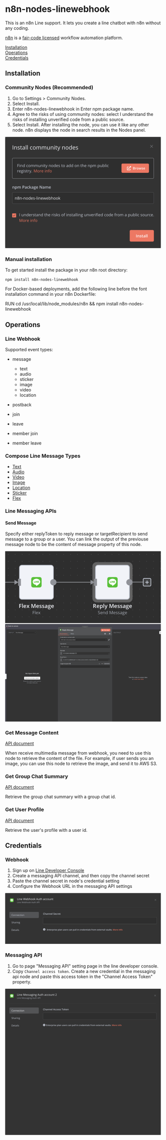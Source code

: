 # n8n-nodes-linewebhook

This is an n8n Line support. It lets you create a line chatbot with n8n without any coding.

[n8n](https://n8n.io/) is a [fair-code licensed](https://docs.n8n.io/reference/license/) workflow automation platform.

[Installation](#installation)  
[Operations](#operations)  
[Credentials](#credentials)

## Installation

### Community Nodes (Recommended)

1. Go to Settings > Community Nodes.
2. Select Install.
3. Enter n8n-nodes-linewebhook in Enter npm package name.
4. Agree to the risks of using community nodes: select I understand the risks of installing unverified code from a public source.
5. Select Install.
After installing the node, you can use it like any other node. n8n displays the node in search results in the Nodes panel.

![Community node installation](images/installation.png?raw=true "Community node installation")

### Manual installation

To get started install the package in your n8n root directory:

```
npm install n8n-nodes-linewebhook
```

For Docker-based deployments, add the following line before the font installation command in your n8n Dockerfile:

RUN cd /usr/local/lib/node_modules/n8n && npm install n8n-nodes-linewebhook

## Operations

### Line Webhook

Supported event types:

- message

  - text
  - audio
  - sticker
  - image
  - video
  - location

- postback
- join
- leave
- member join
- member leave

### Compose Line Message Types

- [Text](https://developers.line.biz/en/docs/messaging-api/message-types/#text-messages)
- [Audio](https://developers.line.biz/en/docs/messaging-api/message-types/#audio-messages)
- [Video](https://developers.line.biz/en/docs/messaging-api/message-types/#video-messages)
- [Image](https://developers.line.biz/en/docs/messaging-api/message-types/#image-messages)
- [Location](https://developers.line.biz/en/docs/messaging-api/message-types/#location-messages)
- [Sticker](https://developers.line.biz/en/docs/messaging-api/message-types/#sticker-messages)
- [Flex](https://developers.line.biz/en/docs/messaging-api/message-types/#flex-messages)

### Line Messaging APIs

#### Send Message

Specify either replyToken to reply message or targetRecipient to send message to a group or a user. You can link the output of the previouse message node to be the content of message property of this node.

![Connect message node to api node](images/message_nodes.png)
![Set up the api node to send message](images/message_node_settings.png)

### Get Message Content

[API document](https://developers.line.biz/en/reference/messaging-api/#get-group-summary)

When receive multimedia message from webhook, you need to use this node to retrieve the content of the file. For example, if user sends you an image, you can use this node to retrieve the image, and send it to AWS S3.

### Get Group Chat Summary

[API document](https://developers.line.biz/en/reference/messaging-api/#get-group-summary)

Retrieve the group chat summary with a group chat id.

### Get User Profile

[API document](https://developers.line.biz/en/reference/messaging-api/#get-profile)

Retrieve the user's profile with a user id.

## Credentials

### Webhook

1. Sign up on [Line Developer Console](https://developers.line.biz/en/)
2. Create a messaging API channel, and then copy the channel secret
3. Paste the channel secret in node's credential setting
4. Configure the Webhook URL in the messaging API settings

![Set up channel secret](images/channel_secret.png?raw=true "Set up channel secret")

### Messaging API

1. Go to page "Messaging API" setting page in the line developer console.
2. Copy `Channel access token`. Create a new credential in the messaging api node and paste this access token in the "Channel Access Token" property.

![Credential example for Line Messaging API node](images/messaging_api_cred.png)



